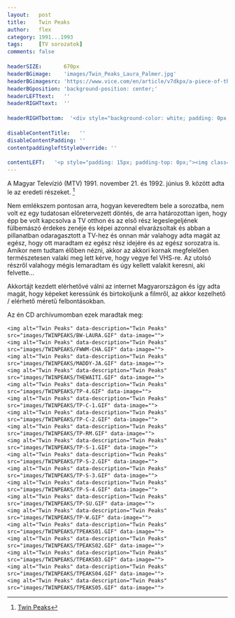```yaml
---
layout:   post
title:    Twin Peaks
author:   flex
category: 1991...1993
tags:     [TV sorozatok]
comments: false

headerSIZE:       670px
headerBGimage:    'images/Twin_Peaks_Laura_Palmer.jpg'
headerBGimagesrc: 'https://www.vice.com/en/article/v7dkpx/a-piece-of-the-true-cross-may-have-sunk-with-russias-warship'
headerBGposition: 'background-position: center;'
headerLEFTtext:   ''
headerRIGHTtext:  ''

headerRIGHTbottom:  '<div style="background-color: white; padding: 0px; padding-left: 7px; padding-right: 7px;"><iframe style="margin-bottom: -2px;  background: white;" width="100%" height="20" scrolling="no" frameborder="no" src="https://w.soundcloud.com/player/?url=https%3A//api.soundcloud.com/tracks/20584478&&amp;color=ff5500&amp;inverse=false&amp;auto_play=false&amp;show_user=true"></iframe></div>'

disableContentTitle:   ''
disableContentPadding: ''
contentpaddingleftStyleOverride: ''

contentLEFT:   '<p style="padding: 15px; padding-top: 0px;"><img class="shadow" src="images/Twin_Peaks.jpg"></p>'
---
```


A Magyar Televízió (MTV) 1991. november 21. és 1992. június 9. között adta le az eredeti részeket. [^1]

Nem emlékszem pontosan arra, hogyan keveredtem bele a sorozatba, nem volt ez egy tudatosan előretervezett döntés, de arra határozottan igen, hogy épp be volt kapcsolva a TV otthon és az első rész legeslegeljének fülbemászó érdekes zenéje és képei azonnal elvarázsoltak és abban a pillanatban odaragasztott a TV-hez és onnan már valahogy adta magát az egész, hogy ott maradtam ez egész rész idejére és az egész sorozatra is. Amikor nem tudtam élőben nézni, akkor az akkori kornak megfelelően természetesen valaki meg lett kérve, hogy vegye fel VHS-re. Az utolsó részről valahogy mégis lemaradtam és úgy kellett valakit keresni, aki felvette...

Akkortájt kezdett elérhetővé válni az internet Magyarországon és így adta magát, hogy képeket keressünk és birtokoljunk a filmről, az akkor kezelhető / elérhető méretű felbontásokban. 

Az én CD archívumomban ezek maradtak meg:

<p><div id="twinpeaks" style="">

	<img alt="Twin Peaks" data-description="Twin Peaks" src="images/TWINPEAKS/BW-LAURA.GIF" data-image="">
	<img alt="Twin Peaks" data-description="Twin Peaks" src="images/TWINPEAKS/FWWM-CHA.GIF" data-image="">
	<img alt="Twin Peaks" data-description="Twin Peaks" src="images/TWINPEAKS/MADDY-JA.GIF" data-image="">
	<img alt="Twin Peaks" data-description="Twin Peaks" src="images/TWINPEAKS/THEWAITI.GIF" data-image="">
	<img alt="Twin Peaks" data-description="Twin Peaks" src="images/TWINPEAKS/TP-4.GIF" data-image="">
	<img alt="Twin Peaks" data-description="Twin Peaks" src="images/TWINPEAKS/TP-C-1.GIF" data-image="">
	<img alt="Twin Peaks" data-description="Twin Peaks" src="images/TWINPEAKS/TP-C-2.GIF" data-image="">
	<img alt="Twin Peaks" data-description="Twin Peaks" src="images/TWINPEAKS/TP-RM.GIF" data-image="">
	<img alt="Twin Peaks" data-description="Twin Peaks" src="images/TWINPEAKS/TP-S-1.GIF" data-image="">
	<img alt="Twin Peaks" data-description="Twin Peaks" src="images/TWINPEAKS/TP-S-2.GIF" data-image="">
	<img alt="Twin Peaks" data-description="Twin Peaks" src="images/TWINPEAKS/TP-S-3.GIF" data-image="">
	<img alt="Twin Peaks" data-description="Twin Peaks" src="images/TWINPEAKS/TP-S-4.GIF" data-image="">
	<img alt="Twin Peaks" data-description="Twin Peaks" src="images/TWINPEAKS/TP-SU.GIF" data-image="">
	<img alt="Twin Peaks" data-description="Twin Peaks" src="images/TWINPEAKS/TP-W.GIF" data-image="">
	<img alt="Twin Peaks" data-description="Twin Peaks" src="images/TWINPEAKS/TPEAKS01.GIF" data-image="">
	<img alt="Twin Peaks" data-description="Twin Peaks" src="images/TWINPEAKS/TPEAKS02.GIF" data-image="">
	<img alt="Twin Peaks" data-description="Twin Peaks" src="images/TWINPEAKS/TPEAKS03.GIF" data-image="">
	<img alt="Twin Peaks" data-description="Twin Peaks" src="images/TWINPEAKS/TPEAKS04.GIF" data-image="">
	<img alt="Twin Peaks" data-description="Twin Peaks" src="images/TWINPEAKS/TPEAKS05.GIF" data-image="">

</div></p>

<script type="text/javascript"> 
											   
	jQuery( document ).ready( function() { jQuery( "#twinpeaks" ).unitegallery( {

		tiles_space_between_cols:      10,
		tiles_justified_space_between: 10,
		//tiles_col_width:               500,
		tile_enable_shadow:            true,
			tile_shadow_h: 			   3,			//position of horizontal shadow
			tile_shadow_v: 			   3,			//position of vertical shadow
			tile_shadow_blur: 		   5,			//shadow blur
			tile_shadow_spread: 	   2,			//shadow spread
			tile_shadow_color: 		   "#2B2B2B",	//shadow color

		theme_gallery_padding:         0,
		tiles_type: 				   "justified",

		gallery_width: 				   "100%",
		tiles_exact_width: 			   false,

		gallery_control_keyboard:      true,

	} ) } );

</script>

[^1]: [Twin Peaks](https://hu.wikipedia.org/wiki/Twin_Peaks)